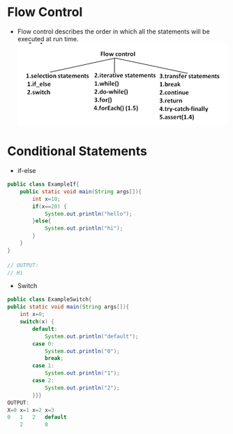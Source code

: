 # Flow Control
* Flow control describes the order in which all the statements will be executed at run time. 
![](2023-07-28-15-19-05.png)

# Conditional Statements
* if-else
```java
public class ExampleIf{ 
    public static void main(String args[]){ 
        int x=10; 
        if(x==20) { 
            System.out.println("hello"); 
        }else{ 
            System.out.println("hi"); 
        }
    }
} 

// OUTPUT: 
// Hi 
```

* Switch
```java
public class ExampleSwitch{ 
public static void main(String args[]){ 
    int x=0; 
    switch(x) { 
        default: 
            System.out.println("default"); 
        case 0: 
            System.out.println("0"); 
            break; 
        case 1: 
            System.out.println("1"); 
        case 2: 
            System.out.println("2"); 
        }}} 
OUTPUT: 
X=0 x=1 x=2 x=3 
0   1   2   default 
    2       0 
```